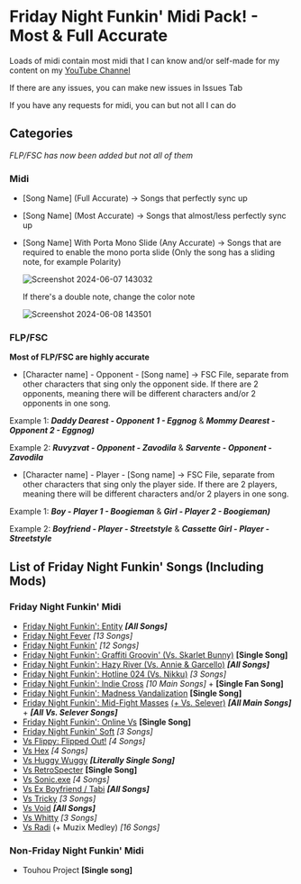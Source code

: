 # Friday Night Funkin' Midi Pack! - Most & Full Accurate

Loads of midi contain most midi that I can know and/or self-made for my content on my [YouTube Channel](https://www.youtube.com/channel/UCqNkUuUOYPHVsIpgk3FBStg)

If there are any issues, you can make new issues in Issues Tab

If you have any requests for midi, you can but not all I can do


## Categories
  *FLP/FSC has now been added but not all of them*
### Midi
- [Song Name] (Full Accurate) -> Songs that perfectly sync up

- [Song Name] (Most Accurate) -> Songs that almost/less perfectly sync up

- [Song Name] With Porta Mono Slide (Any Accurate) -> Songs that are required to enable the mono porta slide (Only the song has a sliding note, for example Polarity)

  ![Screenshot 2024-06-07 143032](https://github.com/FujiwaraZachWatterson/MIDI-FNF-Full-And-Most-Accurate/assets/109717730/37381f45-bf38-4df0-b22f-ccc9b74c208b)

  If there's a double note, change the color note
  
  ![Screenshot 2024-06-08 143501](https://github.com/FujiwaraZachWatterson/MIDI-FNF-Full-And-Most-Accurate/assets/109717730/d81925a1-2407-43cc-975b-4e4d1e2e0183)

### FLP/FSC
**Most of FLP/FSC are highly accurate**
- [Character name] - Opponent - [Song name] -> FSC File, separate from other characters that sing only the opponent side. If there are 2 opponents, meaning there will be different characters and/or 2 opponents in one song.

Example 1: ***Daddy Dearest - Opponent 1 - Eggnog*** & ***Mommy Dearest - Opponent 2 - Eggnog)***

Example 2: ***Ruvyzvat - Opponent - Zavodila*** & ***Sarvente - Opponent - Zavodila***

- [Character name] - Player - [Song name] -> FSC File, separate from other characters that sing only the player side. If there are 2 players, meaning there will be different characters and/or 2 players in one song.

Example 1: ***Boy - Player 1 - Boogieman*** & ***Girl - Player 2 - Boogieman)***

Example 2: ***Boyfriend - Player - Streetstyle*** & ***Cassette Girl - Player - Streetstyle***
  
## List of Friday Night Funkin' Songs (Including Mods)
### Friday Night Funkin' Midi
- [Friday Night Funkin': Entity](https://gamebanana.com/mods/284934) ***[All Songs]***
- [Friday Night Fever](https://gamebanana.com/mods/310465) *[13 Songs]*
- [Friday Night Funkin'](https://ninja-muffin24.itch.io/funkin) *[12 Songs]*
- [Friday Night Funkin': Graffiti Groovin' (Vs. Skarlet Bunny)](https://gamebanana.com/mods/409366) **[Single Song]**
- [Friday Night Funkin': Hazy River (Vs. Annie & Garcello)](https://gamebanana.com/mods/374660) ***[All Songs]***
- [Friday Night Funkin': Hotline 024 (Vs. Nikku)](https://gamebanana.com/mods/373298) *[3 Songs]*
- [Friday Night Funkin': Indie Cross](https://gamejolt.com/games/indiecross/643540) *[10 Main Songs]* + **[Single Fan Song]**
- [Friday Night Funkin': Madness Vandalization](https://gamebanana.com/mods/327032) **[Single Song]**
- [Friday Night Funkin': Mid-Fight Masses](https://www.mediafire.com/file/0vlkaldzpl94ife/seleverMod%2528SarventeMod_v1-4-30-21%2529.zip/file) [(+ Vs. Selever)](https://gamejolt.com/games/fnf-vs-selever/650777) ***[All Main Songs]*** + ***[All Vs. Selever Songs]***
- [Friday Night Funkin': Online Vs](https://gamebanana.com/mods/286594) **[Single Song]**
- [Friday Night Funkin' Soft](https://gamebanana.com/mods/312803) *[3 Songs]*
- [Vs Flippy: Flipped Out!](https://gamebanana.com/mods/408214) *[4 Songs]*
- [Vs Hex](https://gamebanana.com/mods/44225) *[4 Songs]*
- [Vs Huggy Wuggy](https://gamejolt.com/games/huggywuggyfnf/657741) ***[Literally Single Song]***
- [Vs RetroSpecter](https://gamebanana.com/mods/317366) **[Single Song]**
- [Vs Sonic.exe](https://gamebanana.com/mods/316022) *[4 Songs]*
- [Vs Ex Boyfriend / Tabi](https://gamebanana.com/mods/286388) ***[All Songs]***
- [Vs Tricky](https://gamebanana.com/mods/44334) *[3 Songs]*
- [Vs Void](https://gamebanana.com/mods/307819) ***[All Songs]***
- [Vs Whitty](https://gamebanana.com/mods/354884) *[3 Songs]*
- [Vs Radi](https://gamebanana.com/mods/403483) (+ Muzix Medley) *[16 Songs]*

### Non-Friday Night Funkin' Midi
- Touhou Project **[Single song]**
